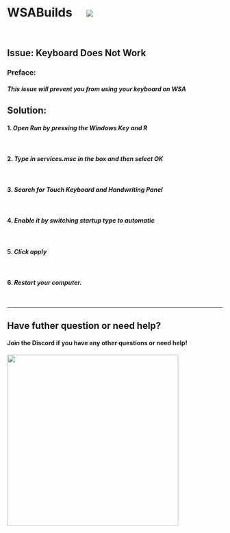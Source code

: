 # WSABuilds &nbsp; &nbsp; <img src="https://img.shields.io/github/downloads/MustardChef/WSABuilds/total?label=Total%20Downloads&style=for-the-badge"/> &nbsp; 
<br/>


## Issue: Keyboard Does Not Work

### Preface: 
##### This issue will prevent you from using your keyboard on WSA


## Solution:

#### 1. ***Open Run by pressing the Windows Key and R***

<br>

#### 2. ***Type in services.msc in the box and then select OK***

<br>

#### 3. ***Search for Touch Keyboard and Handwriting Panel***

<br>

#### 4. ***Enable it by switching startup type to automatic***

<br>

#### 5. ***Click apply*** 

<br>

#### 6. ***Restart your computer.*** 



<br>

---

## Have futher question or need help?

#### Join the Discord if you have any other questions or need help!

[<img src="https://invidget.switchblade.xyz/2thee7zzHZ" style="width: 400px;"/>](https://discord.gg/2thee7zzHZ)
